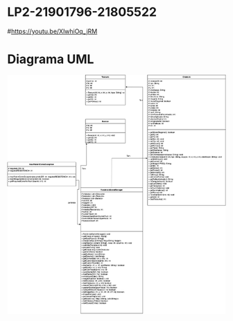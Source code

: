 # LP2-21901796-21805522
#https://youtu.be/XlwhiOq_jRM
# Diagrama UML
![](diagrama.png?raw=true "Diagrama UML")
